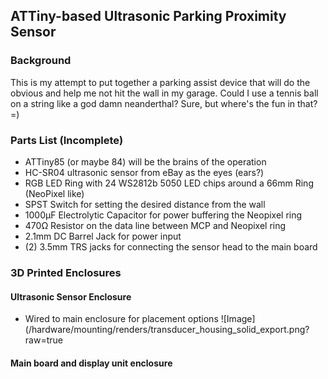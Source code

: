 ## ATTiny-based Ultrasonic Parking Proximity Sensor ##

### Background ###
This is my attempt to put together a parking assist device that will do the obvious and help me not hit the wall in my garage. Could I use a tennis ball on a string like a god damn neanderthal? Sure, but where's the fun in that? =)

### Parts List (Incomplete) ###
* ATTiny85 (or maybe 84) will be the brains of the operation
* HC-SR04 ultrasonic sensor from eBay as the eyes (ears?)
* RGB LED Ring with 24 WS2812b 5050 LED chips around a 66mm Ring (NeoPixel like)
* SPST Switch for setting the desired distance from the wall
* 1000µF Electrolytic Capacitor for power buffering the Neopixel ring
* 470Ω Resistor on the data line between MCP and Neopixel ring
* 2.1mm DC Barrel Jack for power input
* (2) 3.5mm TRS jacks for connecting the sensor head to the main board


### 3D Printed Enclosures
#### Ultrasonic Sensor Enclosure
* Wired to main enclosure for placement options
![Image](/hardware/mounting/renders/transducer_housing_solid_export.png?raw=true

#### Main board and display unit enclosure
